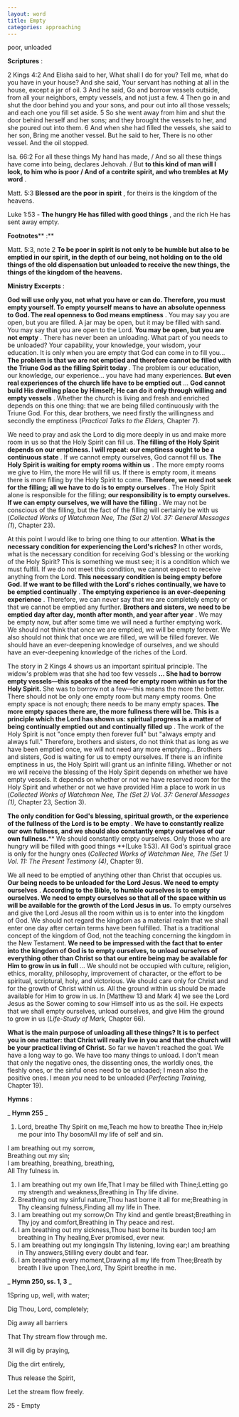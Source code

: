 ```yaml
---
layout: word
title: Empty
categories: approaching
---
```


poor, unloaded

**Scriptures** :

2 Kings 4:2 And Elisha said to her, What shall I do for you? Tell me, what do you have in your house? And she said, Your servant has nothing at all in the house, except a jar of oil. 3 And he said, Go and borrow vessels outside, from all your neighbors, empty vessels, and not just a few. 4 Then go in and shut the door behind you and your sons, and pour out into all those vessels; and each one you fill set aside. 5 So she went away from him and shut the door behind herself and her sons; and they brought the vessels to her, and she poured out into them. 6 And when she had filled the vessels, she said to her son, Bring me another vessel. But he said to her, There is no other vessel. And the oil stopped.

Isa. 66:2 For all these things My hand has made, / And so all these things have come into being, declares Jehovah. / But **to this kind of man will I look, to him who is poor / And of a contrite spirit, and who trembles at My word** .

Matt. 5:3 **Blessed are the poor in spirit** , for theirs is the kingdom of the heavens.

Luke 1:53 - **The hungry He has filled with good things** , and the rich He has sent away empty.

**Footnotes**** :**

Matt. 5:3, note 2 **To be poor in spirit is not only to be humble but also to be emptied in our spirit, in the depth of our being, not holding on to the old things of the old dispensation but unloaded to receive the new things, the things of the kingdom of the heavens.**

**Ministry Excerpts** :

**God will use only you, not what you have or can do. Therefore, you must empty yourself. To empty yourself means to have an absolute openness to God. The real openness to God means emptiness** . You may say you are open, but you are filled. A jar may be open, but it may be filled with sand. You may say that you are open to the Lord. **You may be open, but you are not empty** . There has never been an unloading. What part of you needs to be unloaded? Your capability, your knowledge, your wisdom, your education. It is only when you are empty that God can come in to fill you… **The problem is that we are not emptied and therefore cannot be filled with the Triune God as the filling Spirit today** . The problem is our education, our knowledge, our experience… you have had many experiences. **But even real experiences of the church life have to be emptied out** … **God cannot build His dwelling place by Himself; He can do it only through willing and empty vessels** . Whether the church is living and fresh and enriched depends on this one thing: that we are being filled continuously with the Triune God. For this, dear brothers, we need firstly the willingness and secondly the emptiness (_Practical Talks to the Elders,_ Chapter 7).

We need to pray and ask the Lord to dig more deeply in us and make more room in us so that the Holy Spirit can fill us. **The filling of the Holy Spirit depends on our emptiness. I will repeat: our emptiness ought to be a continuous state** . If we cannot empty ourselves, God cannot fill us. **The Holy Spirit is waiting for empty rooms within us** . The more empty rooms we give to Him, the more He will fill us. If there is empty room, it means there is more filling by the Holy Spirit to come. **Therefore, we need not seek for the filling; all we have to do is to empty ourselves** . The Holy Spirit alone is responsible for the filling; **our responsibility is to empty ourselves. If we can empty ourselves, we will have the filling** . We may not be conscious of the filling, but the fact of the filling will certainly be with us (_Collected Works of Watchman Nee, The (Set 2) Vol. 37: General Messages (1_), Chapter 23).

At this point I would like to bring one thing to our attention. **What is the necessary condition for experiencing the Lord's riches?** In other words, what is the necessary condition for receiving God's blessing or the working of the Holy Spirit? This is something we must see; it is a condition which we must fulfill. If we do not meet this condition, we cannot expect to receive anything from the Lord. **This necessary condition is being empty before God. If we want to be filled with the Lord's riches continually, we have to be emptied continually** . **The emptying experience is an ever-deepening experience** . Therefore, we can never say that we are completely empty or that we cannot be emptied any further. **Brothers and sisters, we need to be emptied day after day, month after month, and year after year** . We may be empty now, but after some time we will need a further emptying work. We should not think that once we are emptied, we will be empty forever. We also should not think that once we are filled, we will be filled forever. We should have an ever-deepening knowledge of ourselves, and we should have an ever-deepening knowledge of the riches of the Lord.

The story in 2 Kings 4 shows us an important spiritual principle. The widow's problem was that she had too few vessels **… She had to borrow empty vessels—this speaks of the need for empty room within us for the Holy Spirit.** She was to borrow not a few—this means the more the better. There should not be only one empty room but many empty rooms. One empty space is not enough; there needs to be many empty spaces. **The more empty spaces there are, the more fullness there will be. This is a principle which the Lord has shown us: spiritual progress is a matter of being continually emptied out and continually filled up** . The work of the Holy Spirit is not "once empty then forever full" but "always empty and always full." Therefore, brothers and sisters, do not think that as long as we have been emptied once, we will not need any more emptying… Brothers and sisters, God is waiting for us to empty ourselves. If there is an infinite emptiness in us, the Holy Spirit will grant us an infinite filling. Whether or not we will receive the blessing of the Holy Spirit depends on whether we have empty vessels. It depends on whether or not we have reserved room for the Holy Spirit and whether or not we have provided Him a place to work in us (_Collected Works of Watchman Nee, The (Set 2) Vol. 37: General Messages (1),_ Chapter 23, Section 3).

**The only condition for God's blessing, spiritual growth, or the experience of the fullness of the Lord is to be empty** . **We have to constantly realize our own fullness, and we should also constantly empty ourselves of our own fullness.**** We should constantly empty ourselves. Only those who are hungry will be filled with good things **(Luke 1:53). All God's spiritual grace is only for the hungry ones (_Collected Works of Watchman Nee, The (Set 1) Vol. 11: The Present Testimony (4)_, Chapter 9).

We all need to be emptied of anything other than Christ that occupies us. **Our being needs to be unloaded for the Lord Jesus. We need to empty ourselves** . **According to the Bible, to humble ourselves is to empty ourselves. We need to empty ourselves so that all of the space within us will be available for the growth of the Lord Jesus in us.** To empty ourselves and give the Lord Jesus all the room within us is to enter into the kingdom of God. We should not regard the kingdom as a material realm that we shall enter one day after certain terms have been fulfilled. That is a traditional concept of the kingdom of God, not the teaching concerning the kingdom in the New Testament. **We need to be impressed with the fact that to enter into the kingdom of God is to empty ourselves, to unload ourselves of everything other than Christ so that our entire being may be available for Him to grow in us in full** … We should not be occupied with culture, religion, ethics, morality, philosophy, improvement of character, or the effort to be spiritual, scriptural, holy, and victorious. We should care only for Christ and for the growth of Christ within us. All the ground within us should be made available for Him to grow in us. In [Matthew 13 and Mark 4] we see the Lord Jesus as the Sower coming to sow Himself into us as the soil. He expects that we shall empty ourselves, unload ourselves, and give Him the ground to grow in us (_Life-Study of Mark,_ Chapter 66).

**What is the main purpose of unloading all these things? It is to perfect you in one matter: that Christ will really live in you and that the church will be your practical living of Christ.** So far we haven't reached the goal. We have a long way to go. We have too many things to unload. I don't mean that only the negative ones, the dissenting ones, the worldly ones, the fleshly ones, or the sinful ones need to be unloaded; I mean also the positive ones. I mean _you_ need to be unloaded (_Perfecting Training,_ Chapter 19).

**Hymns** :

_ **Hymn 255** _

1. Lord, breathe Thy Spirit on me,Teach me how to breathe Thee in;Help me pour into Thy bosomAll my life of self and sin.

I am breathing out my sorrow,  
Breathing out my sin;  
I am breathing, breathing, breathing,  
All Thy fulness in.

1. I am breathing out my own life,That I may be filled with Thine;Letting go my strength and weakness,Breathing in Thy life divine.
2. Breathing out my sinful nature,Thou hast borne it all for me;Breathing in Thy cleansing fulness,Finding all my life in Thee.
3. I am breathing out my sorrow,On Thy kind and gentle breast;Breathing in Thy joy and comfort,Breathing in Thy peace and rest.
4. I am breathing out my sickness,Thou hast borne its burden too;I am breathing in Thy healing,Ever promised, ever new.
5. I am breathing out my longingsIn Thy listening, loving ear;I am breathing in Thy answers,Stilling every doubt and fear.
6. I am breathing every moment,Drawing all my life from Thee;Breath by breath I live upon Thee,Lord, Thy Spirit breathe in me.

_ **Hymn 250, ss. 1, 3** _

1Spring up, well, with water;

Dig Thou, Lord, completely;

Dig away all barriers

That Thy stream flow through me.

3I will dig by praying,

Dig the dirt entirely,

Thus release the Spirit,

Let the stream flow freely.

25 - Empty
